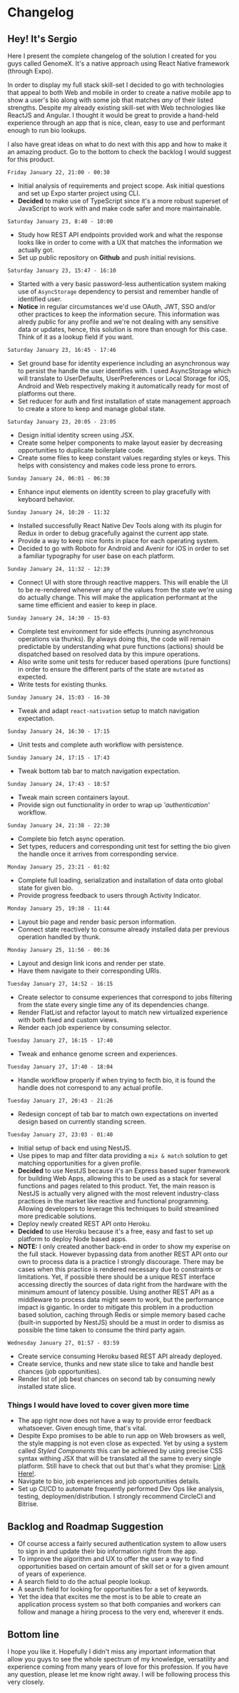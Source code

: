 # Changelog

## Hey! It's Sergio
Here I present the complete changelog of the solution I created for you guys called GenomeX. It's a native approach using React Native framework (through Expo).  

In order to display my full stack skill-set I decided to go with technologies that appeal to both Web and mobile in order to create a native mobile app to show a user's bio along with some job that matches _any_ of their listed strengths.
Despite my already existing skill-set with Web technologies like ReactJS and Angular. I thought it would be great to provide a hand-held experience through an app that is nice, clean, easy to use and performant enough to run bio lookups.

I also have great ideas on what to do next with this app and how to make it an amazing product. Go to the bottom to check the backlog I would suggest for this product.


`Friday January 22, 21:00 - 00:30`  
- Initial analysis of requirements and project scope. Ask initial questions and set up Expo starter project using CLI.
- **Decided** to make use of TypeScript since it's a more robust superset of JavaScript to work with and make code safer and more maintainable.

`Saturday January 23, 8:40 - 10:00`  
- Study how REST API endpoints provided work and what the response looks like in order to come with a UX that matches the information we actually got.
- Set up public repository on **Github** and push initial revisions.

`Saturday January 23, 15:47 - 16:10`  
- Started with a very basic password-less authentication system making use of `AsyncStorage` dependency to persist and remember handle of identified user.
- **Notice** in regular circumstances we'd use OAuth, JWT, SSO and/or other practices to keep the information secure. This information was alredy public for any profile and we're not dealing with any sensitive data or updates, hence, this solution is more than enough for this case. Think of it as a lookup field if you want.

`Saturday January 23, 16:45 - 17:46`
- Set ground base for identity experience including an asynchronous way to persist the handle the user identifies with. I used AsyncStorage which will translate to UserDefaults, UserPreferences or Local Storage for iOS, Android and Web respectively making it automatically ready for most of platforms out there.
- Set reducer for auth and first installation of state management approach to create a store to keep and manage global state.

`Saturday January 23, 20:05 - 23:05`  
- Design initial identity screen using JSX.
- Create some helper components to make layout easier by decreasing opportunities to duplicate boilerplate code.
- Create some files to keep constant values regarding styles or keys. This helps with consistency and makes code less prone to errors.

`Sunday January 24, 06:01 - 06:30`  
- Enhance input elements on identity screen to play gracefully with keyboard behavior.

`Sunday January 24, 10:20 - 11:32`  
- Installed successfully React Native Dev Tools along with its plugin for Redux in order to debug gracefully against the current app state.
- Provide a way to keep nice fonts in place for each operating system.
- Decided to go with Roboto for Android and Avenir for iOS in order to set a familiar typography for user base on each platform.

`Sunday January 24, 11:32 - 12:39`
- Connect UI with store through reactive mappers. This will enable the UI to be re-rendered whenever any of the values from the state we're using do actually change. This will make the application performant at the same time efficient and easier to keep in place.

`Sunday January 24, 14:30 - 15-03`  
- Complete test environment for side effects (running asynchronous operations via thunks). By always doing this, the code will remain predictable by understanding what pure functions (actions) should be dispatched based on resolved data by this impure operations.
- Also write some unit tests for reducer based operations (pure functions) in order to ensure the different parts of the state are `mutated` as expected.
- Write tests for existing thunks.

`Sunday January 24, 15:03 - 16-30`
- Tweak and adapt `react-nativation` setup to match navigation expectation.

`Sunday January 24, 16:30 - 17:15`  
- Unit tests and complete auth workflow with persistence.

`Sunday January 24, 17:15 - 17:43`  
- Tweak bottom tab bar to match navigation expectation.

`Sunday January 24, 17:43 - 18:57`
- Tweak main screen containers layout.
- Provide sign out functionality in order to wrap up _'authentication'_ workflow.

`Sunday January 24, 21:38 - 22:30`    
- Complete bio fetch async operation.
- Set types, reducers and corresponding unit test for setting the bio given the handle once it arrives from corresponding service.

`Monday January 25, 23:21 - 01:02`
- Complete full loading, serialization and installation of data onto global state for given bio.
- Provide progress feedback to users through Activity Indicator.

`Monday January 25, 19:38 - 11:44`
- Layout bio page and render basic person information.
- Connect state reactively to consume already installed data per previous operation handled by thunk.

`Monday January 25, 11:56 - 00:36`
- Layout and design link icons and render per state.
- Have them navigate to their corresponding URIs.

`Tuesday January 27, 14:52 - 16:15`  
- Create selector to consume experiences that correspond to jobs filtering from the state every single time any of its dependencies change.
- Render FlatList and refactor layout to match new virtualized experience with both fixed and custom views.
- Render each job experience by consuming selector.

`Tuesday January 27, 16:15 - 17:40`
- Tweak and enhance genome screen and experiences.

`Tuesday January 27, 17:40 - 18:04`
- Handle workflow properly if when trying to fecth bio, it is found the handle does not correspond to any actual profile.

`Tuesday January 27, 20:43 - 21:26`
- Redesign concept of tab bar to match own expectations on inverted design based on currently standing screen.

`Tuesday January 27, 23:03 - 01:40`
- Initial setup of back end using NestJS.
- Use pipes to map and filter data providing a `mix & match` solution to get matching opportunities for a given profile.
- **Decided** to use NestJS because it's an Express based super framework for building Web Apps, allowing this to be used as a stack for several functions and pages related to this product. Yet, the main reason is NestJS is actually very aligned with the most relevent industry-class practices in the market like reactive and functional programming. Allowing developers to leverage this techniques to build streamlined more predicable solutions.
- Deploy newly created REST API onto Heroku.
- **Decided** to use Heroku because it's a free, easy and fast to set up platform to deploy Node based apps.
- **NOTE:** I only created another back-end in order to show my experise on the full stack. However bypassing data from another REST API onto our own to process data is a practice I strongly discourage. There may be cases when this practice is rendered necessary due to constraints or limitations. Yet, if possible there should be a unique REST interface accessing directly the sources of data right from the hardware with the minimum amount of latency possible. Using another REST API as a middleware to process data might seem to work, but the performance impact is gigantic. In order to mitigate this problem in a production based solution, caching through Redis or simple memory based cache (built-in supported by NestJS) should be a must in order to dismiss as possible the time taken to consume the third party again.

`Wednesday January 27, 01:57 - 03:59`
- Create service consuming Heroku based REST API already deployed.
- Create service, thunks and new state slice to take and handle best chances (job opportunities).
- Render list of job best chances on second tab by consuming newly installed state slice.

### Things I would have loved to cover given more time
- The app right now does not have a way to provide error feedback whatsoever. Given enough time, that's vital.
- Despite Expo promises to be able to run app on Web browsers as well, the style mapping is not even close as expected. Yet by using a system called _Styled Components_ this can be achieved by using precise CSS syntax withing JSX that will be translated all the same to every single platform. Still have to check that out but that's what they promise: [Link Here!](https://docs.expo.io/guides/using-styled-components/).
- Navigate to bio, job experiences and job opportunities details.
- Set up CI/CD to automate frequently performed Dev Ops like analysis, testing, deploymen/distribution. I strongly recommend CircleCI and Bitrise.

## Backlog and Roadmap Suggestion
- Of course access a fairly secured authentication system to allow users to sign in and update their bio information right from the app.
- To improve the algorithm and UX to offer the user a way to find opportunities based on certain amount of skill set or for a given amount of years of experience.
- A search field to do the actual people lookup.
- A search field for looking for opportunities for a set of keywords.
- Yet the idea that excites me the most is to be able to create an application process system so that both companies and workers can follow and manage a hiring process to the very end, wherever it ends.

## Bottom line
I hope you like it. Hopefully I didn't miss any important information that allow you guys to see the whole spectrum of my knowledge, versatility and experience coming from many years of love for this profession. If you have any question, please let me know right away. I will be following process this very closely.